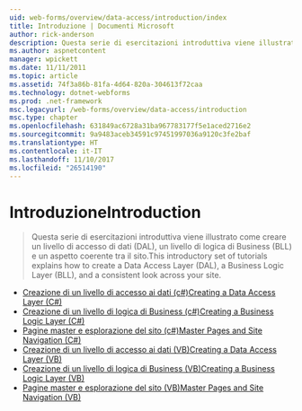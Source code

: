 ```yaml
---
uid: web-forms/overview/data-access/introduction/index
title: Introduzione | Documenti Microsoft
author: rick-anderson
description: Questa serie di esercitazioni introduttiva viene illustrato come creare un livello di accesso di dati (DAL), un livello di logica di Business (BLL) e un aspetto coerente tra il sito.
ms.author: aspnetcontent
manager: wpickett
ms.date: 11/11/2011
ms.topic: article
ms.assetid: 74f3a86b-81fa-4d64-820a-304613f72caa
ms.technology: dotnet-webforms
ms.prod: .net-framework
msc.legacyurl: /web-forms/overview/data-access/introduction
msc.type: chapter
ms.openlocfilehash: 631849ac6728a31ba967783177f5e1aced2716e2
ms.sourcegitcommit: 9a9483aceb34591c97451997036a9120c3fe2baf
ms.translationtype: HT
ms.contentlocale: it-IT
ms.lasthandoff: 11/10/2017
ms.locfileid: "26514190"
---
```

<a name="introduction"></a><span data-ttu-id="3091d-103">Introduzione</span><span class="sxs-lookup"><span data-stu-id="3091d-103">Introduction</span></span>
====================
> <span data-ttu-id="3091d-104">Questa serie di esercitazioni introduttiva viene illustrato come creare un livello di accesso di dati (DAL), un livello di logica di Business (BLL) e un aspetto coerente tra il sito.</span><span class="sxs-lookup"><span data-stu-id="3091d-104">This introductory set of tutorials explains how to create a Data Access Layer (DAL), a Business Logic Layer (BLL), and a consistent look across your site.</span></span>


- [<span data-ttu-id="3091d-105">Creazione di un livello di accesso ai dati (c#)</span><span class="sxs-lookup"><span data-stu-id="3091d-105">Creating a Data Access Layer (C#)</span></span>](creating-a-data-access-layer-cs.md)
- [<span data-ttu-id="3091d-106">Creazione di un livello di logica di Business (c#)</span><span class="sxs-lookup"><span data-stu-id="3091d-106">Creating a Business Logic Layer (C#)</span></span>](creating-a-business-logic-layer-cs.md)
- [<span data-ttu-id="3091d-107">Pagine master e esplorazione del sito (c#)</span><span class="sxs-lookup"><span data-stu-id="3091d-107">Master Pages and Site Navigation (C#)</span></span>](master-pages-and-site-navigation-cs.md)
- [<span data-ttu-id="3091d-108">Creazione di un livello di accesso ai dati (VB)</span><span class="sxs-lookup"><span data-stu-id="3091d-108">Creating a Data Access Layer (VB)</span></span>](creating-a-data-access-layer-vb.md)
- [<span data-ttu-id="3091d-109">Creazione di un livello di logica di Business (VB)</span><span class="sxs-lookup"><span data-stu-id="3091d-109">Creating a Business Logic Layer (VB)</span></span>](creating-a-business-logic-layer-vb.md)
- [<span data-ttu-id="3091d-110">Pagine master e esplorazione del sito (VB)</span><span class="sxs-lookup"><span data-stu-id="3091d-110">Master Pages and Site Navigation (VB)</span></span>](master-pages-and-site-navigation-vb.md)

